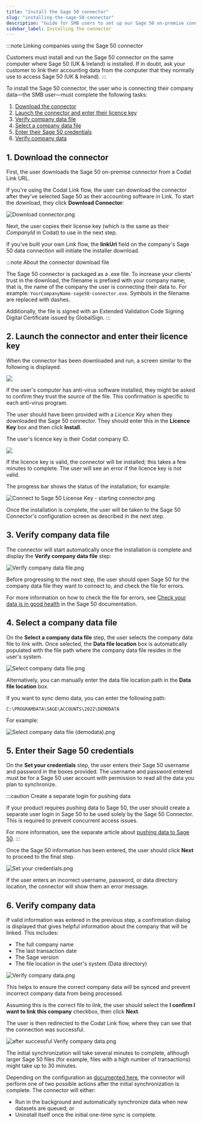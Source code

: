 ```yaml
---
title: "Install the Sage 50 connector"
slug: "installing-the-sage-50-connector"
description: "Guide for SMB users to set up our Sage 50 on-premise connector."
sidebar_label: Installing the connector
---
```


:::note Linking companies using the Sage 50 connector

Customers must install and run the Sage 50 connector on the same computer where Sage 50 (UK & Ireland) is installed. If in doubt, ask your customer to link their accounting data from the computer that they normally use to access Sage 50 (UK & Ireland).
:::

To install the Sage 50 connector, the user who is connecting their company data—the SMB user—must complete the following tasks:

1. [Download the connector](/integrations/accounting/sage50/installing-the-sage-50-connector#1-download-the-connector)
2. [Launch the connector and enter their licence key](/integrations/accounting/sage50/installing-the-sage-50-connector#2-launch-the-connector-and-enter-their-licence-key)
3. [Verify company data file](/integrations/accounting/sage50/installing-the-sage-50-connector#3-verify-company-data-file)
4. [Select a company data file](/integrations/accounting/sage50/installing-the-sage-50-connector#4-select-a-company-data-file)
5. [Enter their Sage 50 credentials](/integrations/accounting/sage50/installing-the-sage-50-connector#5-enter-their-sage-50-credentials)
6. [Verify company data](/integrations/accounting/sage50/installing-the-sage-50-connector#6-verify-company-data)

## 1. Download the connector

First, the user downloads the Sage 50 on-premise connector from a Codat Link URL.

If you're using the Codat Link flow, the user can download the connector after they've selected Sage 50 as their accounting software in Link. To start the download, they click **Download Connector**:

![](/img/old/c15ec77-Download_connector.png "Download connector.png")

Next, the user copies their license key (which is the same as their _CompanyId_ in Codat) to use in the next step.

If you've built your own Link flow, the **linkUrl** field on the company's Sage 50 data connection will initiate the installer download.

:::note About the connector download file

The Sage 50 connector is packaged as a .exe file. To increase your clients' trust in the download, the filename is prefixed with your company name; that is, the name of the company the user is connecting their data to. For example: `YourCompanyName-sage50-connector.exe`. Symbols in the filename are replaced with dashes.

Additionally, the file is signed with an Extended Validation Code Signing Digital Certificate issued by GlobalSign.
:::

## 2. Launch the connector and enter their licence key

When the connector has been downloaded and run, a screen similar to the following is displayed.

<img src="/img/old/1b40e3b-Connect_to_Sage_50.png" />

If the user's computer has anti-virus software installed, they might be asked to confirm they trust the source of the file. This confirmation is specific to each anti-virus program.

The user should have been provided with a _Licence Key_ when they downloaded the Sage 50 connector. They should enter this in the **Licence Key** box and then click **Install**.

The user's licence key is their Codat company ID.

<img src="/img/old/7955324-Connect_to_Sage_50_License_Key.png" />

If the licence key is valid, the connector will be installed; this takes a few minutes to complete. The user will see an error if the licence key is not valid.

The progress bar shows the status of the installation; for example:

![](/img/old/888be28-Connect_to_Sage_50_License_Key_-_starting_connector.png "Connect to Sage 50 License Key - starting connector.png")

Once the installation is complete, the user will be taken to the Sage 50 Connector's configuration screen as described in the next step.

## 3. Verify company data file

The connector will start automatically once the installation is complete and display the **Verify company data file** step:

![](/img/old/b585819-Verify_company_data_file.png "Verify company data file.png")

Before progressing to the next step, the user should open Sage 50 for the company data file they want to connect to, and check the file for errors.

For more information on how to check the file for errors, see <a className="external" href="https://gb-kb.sage.com/portal/app/portlets/results/viewsolution.jsp?solutionid=200427112158551&hypermediatext=null" target="_blank">Check your data is in good health</a> in the Sage 50 documentation.

## 4. Select a company data file

On the **Select a company data file** step, the user selects the company data file to link with. Once selected, the **Data file location** box is automatically populated with the file path where the company data file resides in the user's system.

![](/img/old/39c7a88-Select_company_data_file.png "Select company data file.png")

Alternatively, you can manually enter the data file location path in the **Data file location** box.

If you want to sync demo data, you can enter the following path:

```
C:\PROGRAMDATA\SAGE\ACCOUNTS\2022\DEMODATA
```

For example:

![](/img/old/476eff9-Select_company_data_file_demodata.png "Select company data file (demodata).png")

## 5. Enter their Sage 50 credentials

On the **Set your credentials** step, the user enters their Sage 50 username and password in the boxes provided. The username and password entered must be for a Sage 50 user account with permission to read all the data you plan to synchronize.

:::caution Create a separate login for pushing data

If your product requires pushing data to Sage 50, the user should create a separate user login in Sage 50 to be used solely by the Sage 50 Connector. This is required to prevent concurrent access issues.

For more information, see the separate article about [pushing data to Sage 50](/integrations/accounting/sage50/pushing-data-to-sage-50).
:::

Once the Sage 50 information has been entered, the user should click **Next** to proceed to the final step.

![](/img/old/1861510-Set_your_credentials.png "Set your credentials.png")

If the user enters an incorrect username, password, or data directory location, the connector will show them an error message.

## 6. Verify company data

If valid information was entered in the previous step, a confirmation dialog is displayed that gives helpful information about the company that will be linked. This includes:

- The full company name
- The last transaction date
- The Sage version
- The file location in the user's system (Data directory)

![](/img/old/3daca42-Verify_company_data.png "Verify company data.png")

This helps to ensure the correct company data will be synced and prevent incorrect company data from being processed.

Assuming this is the correct file to link, the user should select the **I confirm I want to link this company** checkbox, then click **Next**.

The user is then redirected to the Codat Link flow, where they can see that the connection was successful.

![](/img/old/9a9caa6-after_successful_Verify_company_data.png "after successful Verify company data.png")

The initial synchronization will take several minutes to complete, although larger Sage 50 files (for example, files with a high number of transactions) might take up to 30 minutes.

Depending on the configuration as [documented here](/integrations/accounting/offline-connectors), the connector will perform one of two possible actions after the initial synchronization is complete. The connector will either:

- Run in the background and automatically synchronize data when new datasets are queued; or
- Uninstall itself once the initial one-time sync is complete.
